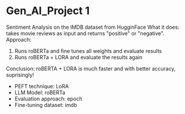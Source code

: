 # Gen_AI_Project 1

Sentiment Analysis on the IMDB dataset from HugginFace
What it does: takes movie reviews as input and returns "positive" or "negative".
Approach: 
1. Runs roBERTa and fine tunes all weights and evaluate results
2. Runs roBERTa + LORA and evaluate the results again

Conclusion: roBERTA + LORA is much faster and with better accuracy, suprisingly! 


* PEFT technique: LoRA
* LLM Model: roBERTa
* Evaluation approach: epoch
* Fine-tuning dataset: imdb
